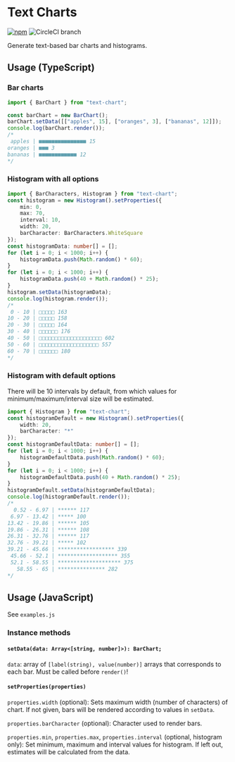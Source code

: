 # Text Charts
[![npm](https://img.shields.io/npm/v/text-chart.svg)](https://www.npmjs.com/package/text-chart)
![CircleCI branch](https://img.shields.io/circleci/project/github/weijunyu/text-chart/master.svg)

Generate text-based bar charts and histograms.

## Usage (TypeScript)
### Bar charts
```typescript
import { BarChart } from "text-chart";

const barChart = new BarChart();
barChart.setData([["apples", 15], ["oranges", 3], ["bananas", 12]]);
console.log(barChart.render());
/*
 apples | ■■■■■■■■■■■■■■■ 15
oranges | ■■■ 3
bananas | ■■■■■■■■■■■■ 12
*/
```
### Histogram with all options
```typescript
import { BarCharacters, Histogram } from "text-chart";
const histogram = new Histogram().setProperties({
    min: 0,
    max: 70,
    interval: 10,
    width: 20,
    barCharacter: BarCharacters.WhiteSquare
});
const histogramData: number[] = [];
for (let i = 0; i < 1000; i++) {
    histogramData.push(Math.random() * 60);
}
for (let i = 0; i < 1000; i++) {
    histogramData.push(40 + Math.random() * 25);
}
histogram.setData(histogramData);
console.log(histogram.render());
/* 
 0 - 10 | □□□□□ 163
10 - 20 | □□□□□ 158
20 - 30 | □□□□□ 164
30 - 40 | □□□□□□ 176
40 - 50 | □□□□□□□□□□□□□□□□□□□□ 602
50 - 60 | □□□□□□□□□□□□□□□□□□□ 557
60 - 70 | □□□□□□ 180
*/
```

### Histogram with default options
There will be 10 intervals by default, from which values for minimum/maximum/interval size will be estimated.

```typescript
import { Histogram } from "text-chart";
const histogramDefault = new Histogram().setProperties({
    width: 20,
    barCharacter: "*"
});
const histogramDefaultData: number[] = [];
for (let i = 0; i < 1000; i++) {
    histogramDefaultData.push(Math.random() * 60);
}
for (let i = 0; i < 1000; i++) {
    histogramDefaultData.push(40 + Math.random() * 25);
}
histogramDefault.setData(histogramDefaultData);
console.log(histogramDefault.render());
/*
  0.52 - 6.97 | ****** 117
 6.97 - 13.42 | ***** 100
13.42 - 19.86 | ****** 105
19.86 - 26.31 | ****** 108
26.31 - 32.76 | ****** 117
32.76 - 39.21 | ***** 102
39.21 - 45.66 | ****************** 339
 45.66 - 52.1 | ******************* 355
 52.1 - 58.55 | ******************** 375
   58.55 - 65 | *************** 282
*/
```

## Usage (JavaScript)
See `examples.js`

### Instance methods
#### `setData(data: Array<[string, number]>): BarChart;`
`data`: array of `[label(string), value(number)]` arrays that corresponds to each bar. Must be called before `render()`!

#### `setProperties(properties)`
`properties.width` (optional): 
Sets maximum width (number of characters) of chart. If not given, bars will be rendered according to values in `setData`.

`properties.barCharacter` (optional): 
Character used to render bars.

`properties.min`, `properties.max`, `properties.interval` (optional, histogram only): Set minimum, maximum and interval values for histogram. If left out, estimates will be calculated from the data.
